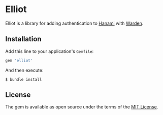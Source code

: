 # Elliot

Elliot is a library for adding authentication to [Hanami](http://hanamirb.org) with [Warden](https://github.com/hassox/warden).

## Installation

Add this line to your application's `Gemfile`:

~~~ruby
gem 'elliot'
~~~

And then execute:

~~~
$ bundle install
~~~

## License

The gem is available as open source under the terms of the [MIT License](http://opensource.org/licenses/MIT).
